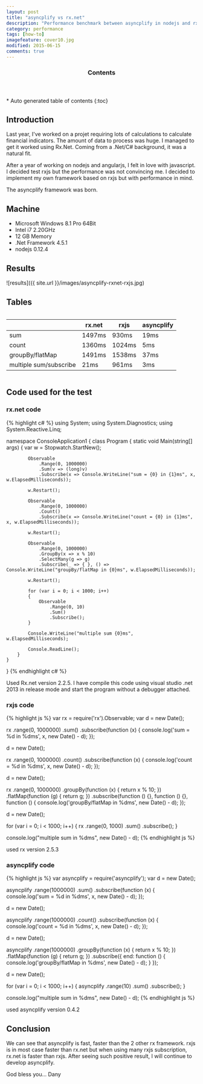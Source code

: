 ```yaml
---
layout: post
title: "asyncplify vs rx.net"
description: "Performance benchmark between asyncplify in nodejs and rx in c#.net"
category: performance
tags: [how-to]
imagefeature: cover10.jpg
modified: 2015-06-15
comments: true
---
```


<section id="table-of-contents" class="toc">
  <header>
    <h3 >Contents</h3>
  </header>
<div id="drawer" markdown="1">
*  Auto generated table of contents
{:toc}
</div>
</section><!-- /#table-of-contents -->

## Introduction
Last year, I've worked on a projet requiring lots of calculations to calculate financial indicators. The amount of data to process was huge.
I managed to get it worked using Rx.Net. Coming from a .Net/C# background, it was a natural fit. 

After a year of working on nodejs and angularjs, I felt in love with javascript. I decided test rxjs but the performance was not convincing me.
I decided to implement my own framework based on rxjs but with performance in mind.

The asyncplify framework was born.

## Machine

- Microsoft Windows 8.1 Pro 64Bit
- Intel i7 2.20GHz
- 12 GB Memory
- .Net Framework 4.5.1
- nodejs 0.12.4

## Results
![results]({{ site.url }}/images/asyncplify-rxnet-rxjs.jpg)

## Tables

<div class="row">
    <div class="large-12 columns">
        <table>
          <thead>
            <tr>
              <th></th>
              <th>rx.net</th>
              <th>rxjs</th>
              <th>asyncplify</th>
            </tr>
          </thead>
          <tbody>
            <tr>
              <td>sum</td>
              <td>1497ms</td>
              <td>930ms</td>
              <td>19ms</td>
            </tr>
            <tr>
              <td>count</td>
              <td>1360ms</td>
              <td>1024ms</td>
              <td>5ms</td>
            </tr>
            <tr>
              <td>groupBy/flatMap</td>
              <td>1491ms</td>
              <td>1538ms</td>
              <td>37ms</td>
            </tr>
            <tr>
              <td>multiple sum/subscribe</td>
              <td>21ms</td>
              <td>961ms</td>
              <td>3ms</td>
            </tr>
          </tbody>
        </table>
    </div>
</div>

## Code used for the test

### rx.net code
{% highlight c# %}
using System;
using System.Diagnostics;
using System.Reactive.Linq;

namespace ConsoleApplication1
{
    class Program
    {
        static void Main(string[] args)
        {
            var w = Stopwatch.StartNew();

            Observable
                .Range(0, 1000000)
                .Sum(v => (long)v)
                .Subscribe(x => Console.WriteLine("sum = {0} in {1}ms", x, w.ElapsedMilliseconds));

            w.Restart();

            Observable
                .Range(0, 1000000)
                .Count()
                .Subscribe(x => Console.WriteLine("count = {0} in {1}ms", x, w.ElapsedMilliseconds));

            w.Restart();

            Observable
                .Range(0, 1000000)
                .GroupBy(x => x % 10)
                .SelectMany(g => g)
                .Subscribe(_ => { }, () => Console.WriteLine("groupBy/flatMap in {0}ms", w.ElapsedMilliseconds));
                
            w.Restart();

            for (var i = 0; i < 1000; i++)
            {
                Observable
                    .Range(0, 10)
                    .Sum()
                    .Subscribe();
            }

            Console.WriteLine("multiple sum {0}ms", w.ElapsedMilliseconds);

            Console.ReadLine();
        }
    }
}
{% endhighlight c# %}

Used Rx.net version 2.2.5. I have compile this code using visual studio .net 2013 in release mode 
and start the program without a debugger attached.

### rxjs code
{% highlight js %}
var rx = require('rx').Observable;
var d = new Date();
	
rx
	.range(0, 1000000)
	.sum()
	.subscribe(function (x) { console.log('sum = %d in %dms', x, new Date() - d); });
	
d = new Date();
	
rx
	.range(0, 1000000)
	.count()
	.subscribe(function (x) { console.log('count = %d in %dms', x, new Date() - d); });
	
d = new Date();
	
rx
	.range(0, 1000000)
	.groupBy(function (x) { return x % 10; })
	.flatMap(function (g) { return g; })
	.subscribe(function () {}, function () {}, function () { console.log('groupBy/flatMap in %dms', new Date() - d); });
    
d = new Date();
	
for (var i = 0; i < 1000; i++) {
	rx
		.range(0, 1000)
		.sum()
		.subscribe();
}

console.log("multiple sum in %dms", new Date() - d);
{% endhighlight js %}

used rx version 2.5.3

### asyncplify code

{% highlight js %}
var asyncplify = require('asyncplify');
var d = new Date();

asyncplify
	.range(1000000)
	.sum()
	.subscribe(function (x) { console.log('sum = %d in %dms', x, new Date() - d); });
	
d = new Date();
	
asyncplify
	.range(1000000)
	.count()
	.subscribe(function (x) { console.log('count = %d in %dms', x, new Date() - d); });
	
d = new Date();
	
asyncplify
	.range(1000000)
	.groupBy(function (x) { return x % 10; })
	.flatMap(function (g) { return g; })
	.subscribe({ end: function () { console.log('groupBy/flatMap in %dms', new Date() - d); } });
    
d = new Date();

for (var i = 0; i < 1000; i++) {
	asyncplify
		.range(10)
		.sum()
		.subscribe();
}

console.log("multiple sum in %dms", new Date() - d);
{% endhighlight js %}

used asyncplify version 0.4.2 

## Conclusion
We can see that asyncplify is fast, faster than the 2 other rx framework.
rxjs is in most case faster than rx.net but when using many rxjs subscription, rx.net is faster than rxjs.
After seeing such positive result, I will continue to develop asyncplify.

God bless you...
Dany
